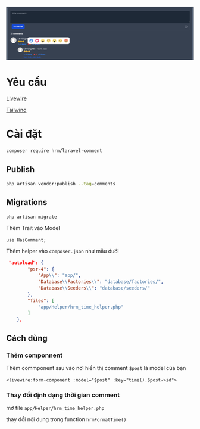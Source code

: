 ![introduce](introduce.png)

# Yêu cầu
[Livewire](https://laravel-livewire.com/docs/2.x/installation)

[Tailwind](https://tailwindcss.com/docs/installation)

# Cài đặt
```bash
composer require hrm/laravel-comment
```
## Publish 
```bash
php artisan vendor:publish --tag=comments
```

## Migrations

```bash 
php artisan migrate
```

Thêm Trait vào Model

`use HasComment;`

Thêm helper vào `composer.json` như mẫu dưới



```json
 "autoload": {
        "psr-4": {
            "App\\": "app/",
            "Database\\Factories\\": "database/factories/",
            "Database\\Seeders\\": "database/seeders/"
        },
        "files": [
            "app/Helper/hrm_time_helper.php"
        ]
    },
```

## Cách dùng

### Thêm componnent
Thêm commponent sau vào nơi hiển thị comment
`$post` là model của bạn

`<livewire:form-component :model="$post" :key="time().$post->id">`

### Thay đổi định dạng thời gian comment

mở file `app/Helper/hrm_time_helper.php`

thay đổi nội dung trong function `hrmFormatTime()`







